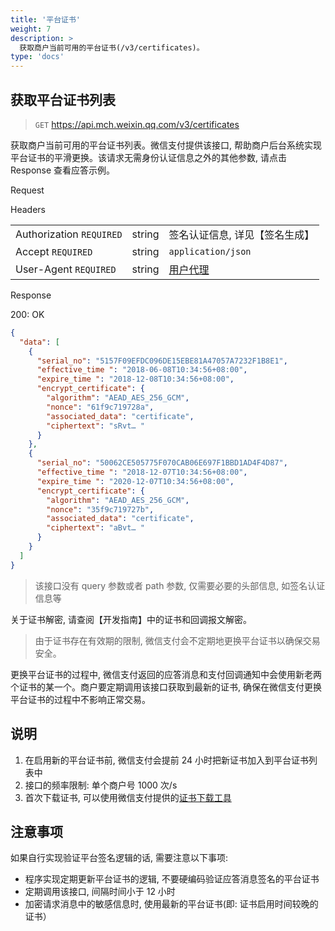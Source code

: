 ```yaml
---
title: '平台证书'
weight: 7
description: >
  获取商户当前可用的平台证书(/v3/certificates)。
type: 'docs'
---
```


## 获取平台证书列表

> `GET` https://api.mch.weixin.qq.com/v3/certificates

获取商户当前可用的平台证书列表。微信支付提供该接口, 帮助商户后台系统实现平台证书的平滑更换。该请求无需身份认证信息之外的其他参数, 请点击 Response 查看应答示例。

Request

Headers

|                          |        |                                                      |
| ------------------------ | ------ | ---------------------------------------------------- |
| Authorization `REQUIRED` | string | 签名认证信息, 详见【签名生成】                       |
| Accept `REQUIRED`        | string | `application/json`                                   |
| User-Agent `REQUIRED`    | string | [用户代理](https://zh.wikipedia.org/wiki/User_agent) |

Response

200: OK

```json
{
  "data": [
    {
      "serial_no": "5157F09EFDC096DE15EBE81A47057A7232F1B8E1",
      "effective_time ": "2018-06-08T10:34:56+08:00",
      "expire_time ": "2018-12-08T10:34:56+08:00",
      "encrypt_certificate": {
        "algorithm": "AEAD_AES_256_GCM",
        "nonce": "61f9c719728a",
        "associated_data": "certificate",
        "ciphertext": "sRvt… "
      }
    },
    {
      "serial_no": "50062CE505775F070CAB06E697F1BBD1AD4F4D87",
      "effective_time ": "2018-12-07T10:34:56+08:00",
      "expire_time ": "2020-12-07T10:34:56+08:00",
      "encrypt_certificate": {
        "algorithm": "AEAD_AES_256_GCM",
        "nonce": "35f9c719727b",
        "associated_data": "certificate",
        "ciphertext": "aBvt… "
      }
    }
  ]
}
```

> 该接口没有 query 参数或者 path 参数, 仅需要必要的头部信息, 如签名认证信息等

关于证书解密, 请查阅【开发指南】中的证书和回调报文解密。

> 由于证书存在有效期的限制, 微信支付会不定期地更换平台证书以确保交易安全。

更换平台证书的过程中, 微信支付返回的应答消息和支付回调通知中会使用新老两个证书的某一个。商户要定期调用该接口获取到最新的证书, 确保在微信支付更换平台证书的过程中不影响正常交易。

## 说明

1. 在启用新的平台证书前, 微信支付会提前 24 小时把新证书加入到平台证书列表中
2. 接口的频率限制: 单个商户号 1000 次/s
3. 首次下载证书, 可以使用微信支付提供的[证书下载工具](https://github.com/wechatpay-apiv3/CertificateDownloader) ​

## 注意事项

如果自行实现验证平台签名逻辑的话, 需要注意以下事项:

- 程序实现定期更新平台证书的逻辑, 不要硬编码验证应答消息签名的平台证书
- 定期调用该接口, 间隔时间小于 12 小时
- 加密请求消息中的敏感信息时, 使用最新的平台证书(即: 证书启用时间较晚的证书）
